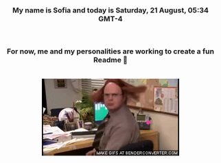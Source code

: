 


<div align="center">
<h3 >My name is Sofia and today is Saturday, 21 August, 05:34 GMT-4</h3><br>
<h3 >For now, me and my personalities are working to create a fun Readme 👋
</h3><br>
<img src='img/dwight.gif' alt='working...'/>
</div>

